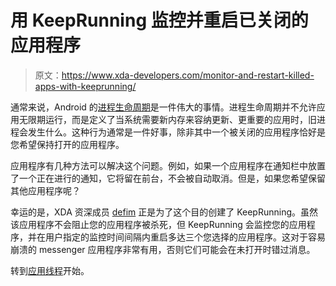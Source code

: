 # 用 KeepRunning 监控并重启已关闭的应用程序

> 原文：<https://www.xda-developers.com/monitor-and-restart-killed-apps-with-keeprunning/>

通常来说，Android 的[进程生命周期](http://developer.android.com/guide/components/processes-and-threads.html#Lifecycle)是一件伟大的事情。进程生命周期并不允许应用无限期运行，而是定义了当系统需要新内存来容纳更新、更重要的应用时，旧进程会发生什么。这种行为通常是一件好事，除非其中一个被关闭的应用程序恰好是您希望保持打开的应用程序。

应用程序有几种方法可以解决这个问题。例如，如果一个应用程序在通知栏中放置了一个正在进行的通知，它将留在前台，不会被自动取消。但是，如果您希望保留其他应用程序呢？

幸运的是，XDA 资深成员 [defim](http://forum.xda-developers.com/member.php?u=4501300) 正是为了这个目的创建了 KeepRunning。虽然该应用程序不会阻止您的应用程序被杀死，但 KeepRunning 会监控您的应用程序，并在用户指定的监控时间间隔内重启多达三个您选择的应用程序。这对于容易崩溃的 messenger 应用程序非常有用，否则它们可能会在未打开时错过消息。

转到[应用线程](http://forum.xda-developers.com/showthread.php?t=2456612)开始。